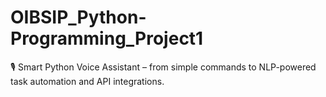 # OIBSIP_Python-Programming_Project1
🎙️ Smart Python Voice Assistant – from simple commands to NLP-powered task automation and API integrations.
